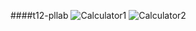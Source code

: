 ####t12-pllab
![Calculator1](https://user-images.githubusercontent.com/100345427/173404723-87b73911-3d55-4f4e-8bdb-f5acd38e343c.jpg)
![Calculator2](https://user-images.githubusercontent.com/100345427/173404737-2af99b8f-9081-4eef-9096-8a412c8c03af.jpg)
